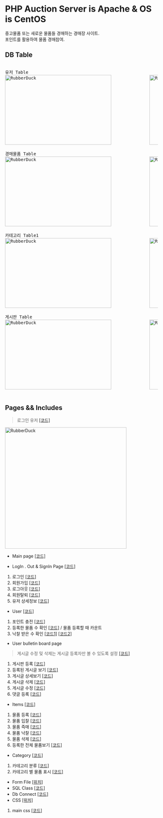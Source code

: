 # PHP Auction Server is Apache & OS is CentOS
중고물품 또는 새로운 물품들 경매하는 경매장 사이트.
<br>포인트를 활용하여 물품 경매참여.

## DB Table
<pre> 
유저 Table                                                    유저 상세 Table
<img src="https://user-images.githubusercontent.com/77275513/129029968-f3418e80-7fbf-432e-8113-d094c30615a5.PNG" width="350px" height="230px" title="100px" alt="RubberDuck"></img>               <img src="https://user-images.githubusercontent.com/77275513/128179866-f616c458-801f-4ac8-9be9-cdc79423f5b3.PNG" width="350px" height="230px" title="100px" alt="RubberDuck"></img><br/> 
경매물품 Table                                                경매물품 현황 Table
<img src="https://user-images.githubusercontent.com/77275513/133568631-b1d82c31-bc59-474c-8094-2ef456f5ae4b.PNG" width="350px" height="230px" title="100px" alt="RubberDuck"></img>               <img src="https://user-images.githubusercontent.com/77275513/128179699-2b9d4d88-3d8d-4bf7-a8d2-c72838a1fcf9.PNG" width="350px" height="230px" title="100px" alt="RubberDuck"></img><br/> 
카테고리 Table1                                               카테고리 Table2
<img src="https://user-images.githubusercontent.com/77275513/128180178-8f32ae0c-ecf6-4551-8cc4-9fb52ea3f871.PNG" width="350px" height="230px" title="100px" alt="RubberDuck"></img>               <img src="https://user-images.githubusercontent.com/77275513/128180262-97c85286-310f-4fb0-957b-a875a5501096.PNG" width="350px" height="230px" title="100px" alt="RubberDuck"></img><br/> 
게시판 Table                                                  댓글 Table
<img src="https://user-images.githubusercontent.com/77275513/128180023-0b3beca6-69d1-4e2c-889a-8eb3dc6bce46.PNG" width="350px" height="230px" title="100px" alt="RubberDuck"></img>               <img src="https://user-images.githubusercontent.com/77275513/128180112-35a8215e-3d52-4429-91df-56f3192cb451.PNG" width="350px" height="230px" title="100px" alt="RubberDuck"></img><br/> 
</pre>

## Pages && Includes
> 로그인 유저 [[코드]](https://github.com/malvr00/php-AcutionHompage/blob/main/includes/userInformation.php)

<img src="https://user-images.githubusercontent.com/77275513/133574573-a9c9a2f2-aaf4-4ef3-b9af-22a9a0fb3c81.PNG" width="400px" height="400px" title="100px" alt="RubberDuck"></img><br/> 

* Main page [[코드]](https://github.com/malvr00/php-AcutionHompage/blob/main/php/index.php)

* LogIn . Out & SignIn Page [[코드]](https://github.com/malvr00/php-AcutionHompage/blob/main/controllers/userInOut.php)
1. 로그인  [[코드]](https://github.com/malvr00/php-AcutionHompage/blob/main/controllers/userInOut.php#L62-L89)
2. 회원가입 [[코드]](https://github.com/malvr00/php-AcutionHompage/blob/main/controllers/userInOut.php#L16-L61)
3. 로그아웃 [[코드]](https://github.com/malvr00/php-AcutionHompage/blob/main/controllers/userInOut.php#L92-L93)
4. 회원탈퇴 [[코드]](https://github.com/malvr00/php-AcutionHompage/blob/main/controllers/userSecession.php)
5. 유저 상세정보 [[코드]](https://github.com/malvr00/php-AcutionHompage/blob/main/controllers/userInOut.php#L90-L91)

* User  [[코드]](https://github.com/malvr00/php-AcutionHompage/blob/main/controllers/userdetail.php)
1. 포인트 충전 [[코드]](https://github.com/malvr00/php-AcutionHompage/blob/main/controllers/charging.php)
2. 등록한 물품 수 확인 [[코드]](https://github.com/malvr00/php-AcutionHompage/blob/main/controllers/enrollment.php#L73-L86) / 물품 등록할 때 카운트
3. 낙찰 받은 수 확인 [[코드1]](https://github.com/malvr00/php-AcutionHompage/blob/main/controllers/auctionEnd.php#L53-L63) [[코드2]](https://github.com/malvr00/php-AcutionHompage/blob/main/controllers/auctiondetail.php#L114-L125)

* User bulletin board page 
> 게시글 수정 및 삭제는 게시글 등록자만 볼 수 있도록 설정 [[코드]](https://github.com/malvr00/php-AcutionHompage/blob/main/controllers/writingView.php#L16-L17)
1. 게시판 등록 [[코드]](https://github.com/malvr00/php-AcutionHompage/blob/main/controllers/writingUpload.php)
2. 등록된 게시글 보기 [[코드]](https://github.com/malvr00/php-AcutionHompage/blob/main/controllers/writing.php)
3. 게시글 상세보기 [[코드]](https://github.com/malvr00/php-AcutionHompage/blob/main/controllers/writingView.php)
4. 게시글 삭제 [[코드]](https://github.com/malvr00/php-AcutionHompage/blob/main/controllers/writingDelete.php)
5. 게시글 수정 [[코드]](https://github.com/malvr00/php-AcutionHompage/blob/main/controllers/writingModify.php)
6. 댓글 등록 [[코드]](https://github.com/malvr00/php-AcutionHompage/blob/main/controllers/writingComment.php)

* Items [[코드]](https://github.com/malvr00/php-AcutionHompage/blob/main/controllers/auctiondetail.php)
1. 물품 등록 [[코드]](https://github.com/malvr00/php-AcutionHompage/blob/main/controllers/enrollment.php)
3. 물품 입찰 [[코드]](https://github.com/malvr00/php-AcutionHompage/blob/main/controllers/auctiondetail.php#L48-L87)
4. 물품 즉매 [[코드]](https://github.com/malvr00/php-AcutionHompage/blob/main/controllers/auctiondetail.php#L88-L149)
5. 물품 낙찰 [[코드]](https://github.com/malvr00/php-AcutionHompage/blob/main/controllers/auctionEnd.php)
6. 물품 삭제 [[코드]](https://github.com/malvr00/php-AcutionHompage/blob/main/controllers/auctionDelete.php)
7. 등록한 전체 물품보기 [[코드]](https://github.com/malvr00/php-AcutionHompage/blob/main/controllers/articleItems.php)

* Category [[코드]](https://github.com/malvr00/php-AcutionHompage/blob/main/controllers/categoryMenu.php)
1. 카테고리 분류 [[코드]](https://github.com/malvr00/php-AcutionHompage/blob/main/includes/Userfunction.php#L23-L34)
2. 카테고리 별 물품 표시 [[코드]](https://github.com/malvr00/php-AcutionHompage/blob/main/js/dispaly.js)

* Form File [[위치]](https://github.com/malvr00/php-AcutionHompage/tree/main/templates)
* SQL Class [[코드]](https://github.com/malvr00/php-AcutionHompage/blob/main/includes/Userfunction.php)
* Db Connect [[코드]](https://github.com/malvr00/php-AcutionHompage/blob/main/includes/DbConnect.php)
* CSS [[위치]](https://github.com/malvr00/php-AcutionHompage/tree/main/css)
1. main css [[코드]](https://github.com/malvr00/php-AcutionHompage/blob/main/css/style.css)
